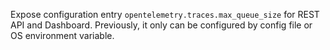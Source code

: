 Expose configuration entry `opentelemetry.traces.max_queue_size` for REST API and Dashboard.
Previously, it only can be configured by config file or OS environment variable.
